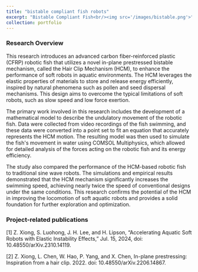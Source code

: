 ```yaml
---
title: "bistable compliant fish robots"
excerpt: "Bistable Compliant Fish<br/><img src='/images/bistable.png'>"
collection: portfolio
---
```


### Research Overview
This research introduces an advanced carbon fiber-reinforced plastic (CFRP) robotic fish that utilizes a novel in-plane prestressed bistable mechanism, called the Hair Clip Mechanism (HCM), to enhance the performance of soft robots in aquatic environments. The HCM leverages the elastic properties of materials to store and release energy efficiently, inspired by natural phenomena such as pollen and seed dispersal mechanisms. This design aims to overcome the typical limitations of soft robots, such as slow speed and low force exertion.

The primary work involved in this research includes the development of a mathematical model to describe the undulatory movement of the robotic fish. Data were collected from video recordings of the fish swimming, and these data were converted into a point set to fit an equation that accurately represents the HCM motion. The resulting model was then used to simulate the fish's movement in water using COMSOL Multiphysics, which allowed for detailed analysis of the forces acting on the robotic fish and its energy efficiency.

The study also compared the performance of the HCM-based robotic fish to traditional sine wave robots. The simulations and empirical results demonstrated that the HCM mechanism significantly increases the swimming speed, achieving nearly twice the speed of conventional designs under the same conditions. This research confirms the potential of the HCM in improving the locomotion of soft aquatic robots and provides a solid foundation for further exploration and optimization.

### Project-related publications
[1] Z. Xiong, S. Luohong, J. H. Lee, and H. Lipson, “Accelerating Aquatic Soft Robots with Elastic Instability Effects,” Jul. 15, 2024, doi: 10.48550/arXiv.2310.14119.

[2] Z. Xiong, L. Chen, W. Hao, P. Yang, and X. Chen, In-plane prestressing: Inspiration from a hair clip. 2022. doi: 10.48550/arXiv.2206.14867.


